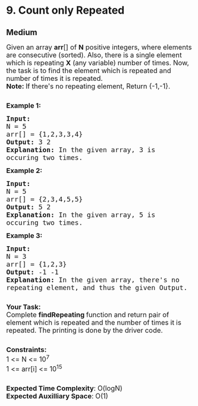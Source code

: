 # 9. Count only Repeated
## Medium 
<div class="problem-statement">
                <p></p><p><span style="font-size:18px">Given an array <strong>arr</strong>[] of <strong>N</strong> positive integers, where elements are consecutive (sorted). Also, there is a single element which is repeating <strong>X</strong> (any variable) number of times. Now, the task is to find the element which is repeated and number of times it is repeated.<br>
<strong>Note: </strong>If there's no repeating element, Return {-1,-1}.</span></p>

<p><br>
<span style="font-size:18px"><strong>Example 1:</strong></span></p>

<pre><span style="font-size:18px"><strong>Input:
</strong>N = 5
arr[] = {1,2,3,3,4}
<strong>Output: </strong>3 2<strong>
Explanation: </strong>In the given array, 3 is 
occuring two times.</span>
</pre>

<p><span style="font-size:18px"><strong>Example 2:</strong></span></p>

<pre><span style="font-size:18px"><strong>Input:
</strong>N = 5
arr[] = {2,3,4,5,5}
<strong>Output: </strong>5 2<strong>
Explanation: </strong>In the given array, 5 is 
occuring two times.</span></pre>

<p><span style="font-size:18px"><strong>Example 3:</strong></span></p>

<pre><span style="font-size:18px"><strong>Input:
</strong>N = 3
arr[] = {1,2,3}
<strong>Output: </strong>-1 -1<strong>
Explanation: </strong>In the given array, there's no
repeating element, and thus the given Output.</span>
</pre>

<p><br>
<span style="font-size:18px"><strong>Your Task:</strong><br>
Complete&nbsp;<strong>findRepeating&nbsp;</strong>function and return pair of element which is repeated and the number of times it is repeated. The printing is done by the driver code.</span></p>

<p><br>
<span style="font-size:18px"><strong>Constraints:</strong><br>
1 &lt;= N &lt;= 10<sup>7</sup><br>
1 &lt;= arr[i] &lt;= 10<sup>15</sup></span></p>

<p><br>
<span style="font-size:18px"><strong>Expected Time Complexity</strong>: O(logN)<br>
<strong>Expected Auxilliary Space</strong>: O(1)</span></p>
 <p></p>
            </div>